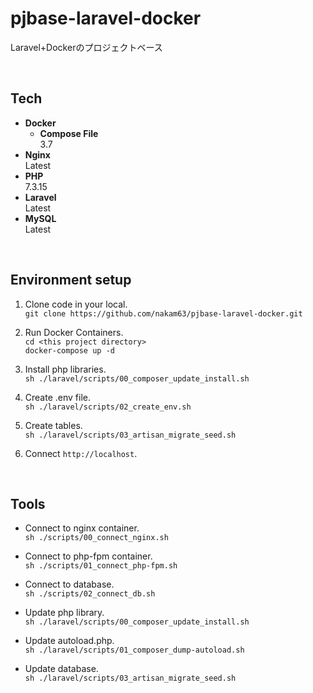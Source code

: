 # pjbase-laravel-docker
Laravel+Dockerのプロジェクトベース

<br>

## Tech

* **Docker**  
  * **Compose File**  
    3.7
* **Nginx**  
  Latest
* **PHP**  
  7.3.15
* **Laravel**  
  Latest
* **MySQL**  
  Latest

<br>

## Environment setup

1. Clone code in your local.  
    ``` git clone https://github.com/nakam63/pjbase-laravel-docker.git ```
    
2. Run Docker Containers.  
    ``` cd <this project directory> ```  
    ``` docker-compose up -d ```
    
3. Install php libraries.  
    ``` sh ./laravel/scripts/00_composer_update_install.sh ```
    
4. Create .env file.  
    ``` sh ./laravel/scripts/02_create_env.sh ```
    
5. Create tables.  
    ``` sh ./laravel/scripts/03_artisan_migrate_seed.sh ```
    
6. Connect `http://localhost`.

<br>

## Tools

* Connect to nginx container.  
    ``` sh ./scripts/00_connect_nginx.sh ```

* Connect to php-fpm container.  
    ``` sh ./scripts/01_connect_php-fpm.sh ```
    
* Connect to database.  
    ``` sh ./scripts/02_connect_db.sh ```

* Update php library.  
    ``` sh ./laravel/scripts/00_composer_update_install.sh ```
    
* Update autoload.php.  
    ``` sh ./laravel/scripts/01_composer_dump-autoload.sh ```
    
* Update database.  
    ``` sh ./laravel/scripts/03_artisan_migrate_seed.sh ```
